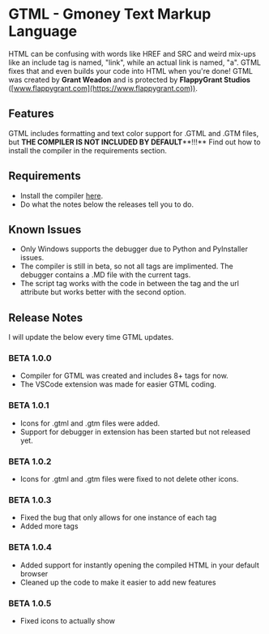 # GTML - Gmoney Text Markup Language

HTML can be confusing with words like HREF and SRC and weird mix-ups like an include tag is named, "link", while an actual link is named, "a". GTML fixes that and even builds your code into HTML when you're done! GTML was created by **Grant Weadon** and is protected by **FlappyGrant Studios** ([www.flappygrant.com](https://www.flappygrant.com)).

## Features

GTML includes formatting and text color support for .GTML and .GTM files, but **THE COMPILER IS NOT INCLUDED BY DEFAULT****!!!** Find out how to install the compiler in the requirements section.

## Requirements

* Install the compiler [here](https://gtml.flappygrant.com/releases.html).
* Do what the notes below the releases tell you to do.

## Known Issues

* Only Windows supports the debugger due to Python and PyInstaller issues.
* The compiler is still in beta, so not all tags are implimented. The debugger contains a .MD file with the current tags.
* The script tag works with the code in between the tag and the url attribute but works better with the second option.

## Release Notes

I will update the below every time GTML updates.

### BETA 1.0.0

* Compiler for GTML was created and includes 8+ tags for now.
* The VSCode extension was made for easier GTML coding.

### BETA 1.0.1

* Icons for .gtml and .gtm files were added.
* Support for debugger in extension has been started but not released yet.

### BETA 1.0.2

* Icons for .gtml and .gtm files were fixed to not delete other icons.

### BETA 1.0.3

* Fixed the bug that only allows for one instance of each tag
* Added more tags

### BETA 1.0.4

* Added support for instantly opening the compiled HTML in your default browser
* Cleaned up the code to make it easier to add new features

### BETA 1.0.5

* Fixed icons to actually show
